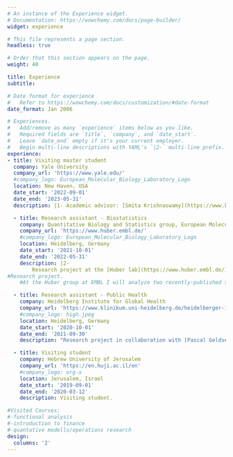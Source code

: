 ```yaml
---
# An instance of the Experience widget.
# Documentation: https://wowchemy.com/docs/page-builder/
widget: experience

# This file represents a page section.
headless: true

# Order that this section appears on the page.
weight: 40

title: Experience
subtitle:

# Date format for experience
#   Refer to https://wowchemy.com/docs/customization/#date-format
date_format: Jan 2006

# Experiences.
#   Add/remove as many `experience` items below as you like.
#   Required fields are `title`, `company`, and `date_start`.
#   Leave `date_end` empty if it's your current employer.
#   Begin multi-line descriptions with YAML's `|2-` multi-line prefix.
experience:
- title: Visiting master student
  company: Yale University
  company_url: 'https://www.yale.edu/'
  #company_logo: European_Molecular_Biology_Laboratory_Logo
  location: New Haven, USA
  date_start: '2022-09-01'
  date_end: '2023-05-31'
  description: |1- Academic advisor: [Smita Krishnaswamy](https://www.krishnaswamylab.org/)

  - title: Research assistant - Biostatistics
    company: Quantitative Biology and Statistics group, European Molecular Biology Laboratory
    company_url: 'https://www.huber.embl.de/'
    #company_logo: European_Molecular_Biology_Laboratory_Logo
    location: Heidelberg, Germany
    date_start: '2021-10-01'
    date_end: '2022-05-31'
    description: |2-
        Research project at the [Huber lab](https://www.huber.embl.de/) at [EMBL](https://www.embl.org/). I am extending a multiple testing procedure ([IHW](https://bioconductor.org/packages/release/bioc/html/IHW.html)) to multi-dimensional input data throught the use of random forests.
#Research project.
    #At the Huber group at EMBL I will analyze two recently-published single-cell RNA sequencing algorithms as part of my master thesis.

  - title: Research assistant - Public Health
    company: Heidelberg Institute for Global Health
    company_url: 'https://www.klinikum.uni-heidelberg.de/heidelberger-institut-fuer-global-health/'
    #company_logo: high.jpeg
    location: Heidelberg, Germany
    date_start: '2020-10-01'
    date_end: '2021-09-30'
    description: "Research project in collaboration with [Pascal Geldsetzer](https://profiles.stanford.edu/pascal-geldsetzer) and other researchers at [Stanford University](https://www.stanford.edu/). We are analysing the health disparities attributable to particulate matter exposure between different socio-demographic groups in the United States."

  - title: Visiting student
    company: Hebrew University of Jerusalem
    company_url: 'https://en.huji.ac.il/en'
    #company_logo: org-x
    location: Jerusalem, Israel
    date_start: '2019-09-01'
    date_end: '2020-03-12'
    description: Visiting student.

#Visited Courses:
#-functional analysis
#-introduction to finance
#-quantative modells/operations research
design:
  columns: '2'
---
```

